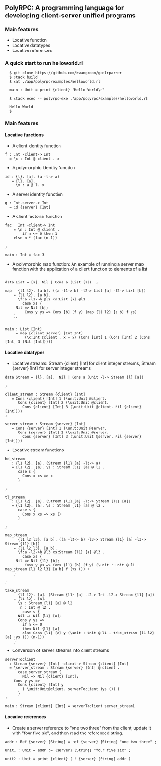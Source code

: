 ## PolyRPC: A programming language for developing client-server unified programs

### Main features
- Locative function 
- Locative datatypes
- Locative references

### A quick start to run helloworld.rl

~~~~
  $ git clone https://github.com/kwanghoon/genlrparser
  $ stack build
  $ cat ./app/polyrpc/examples/helloworld.rl
  
  main : Unit = print {client} "Hello World\n"

  $ stack exec -- polyrpc-exe ./app/polyrpc/examples/helloworld.rl
  
  Hello World
  $
~~~~

### Main features

#### Locative functions

- A client identity function 
~~~~
f : Int -client-> Int
  = \x : Int @ client . x
~~~~

- A polymorphic identity function 
~~~~
id : {l}. [a]. (a -l-> a)
   = {l}. [a].
     \x : a @ l. x
~~~~

- A server identity function 
~~~~
g : Int-server-> Int
  = id {server} [Int]
~~~~


- A client factorial function
~~~~
fac : Int -client-> Int
    = \n : Int @ client .
        if n <= 0 then 1
	else n * (fac (n-1))

;

main : Int = fac 3
~~~~

- A polymorphic map function: An example of running a server map function 
with the application of a client function to elements of a list
~~~~

data List = [a]. Nil | Cons a (List [a])  ;

map : {l1 l2}. [a b]. ((a -l1-> b) -l2-> List [a] -l2-> List [b])
    = {l1 l2}. [a b].
      \f:a -l1->b @l2 xs:List [a] @l2 .
        case xs {
	 Nil => Nil [b];
         Cons y ys => Cons [b] (f y) (map {l1 l2} [a b] f ys)
	};
	
	
main : List [Int] 
     = map {client server} [Int Int]
         (\x:Int @client . x + 5) (Cons [Int] 1 (Cons [Int] 2 (Cons [Int] 3 (Nil [Int]))))
~~~~

#### Locative datatypes

- Locative streams: Stream {client} [Int] for client integer streams, Stream {server} [Int] for server integer streams

~~~~
data Stream = {l}. [a].  Nil | Cons a (Unit -l-> Stream {l} [a]) 

;

client_stream : Stream {client} [Int]
   = Cons {client} [Int] 1 (\unit:Unit @client.
      Cons {client} [Int] 2 (\unit:Unit @client.
        Cons {client} [Int] 3 (\unit:Unit @client. Nil {client} [Int])))
;

server_stream : Stream {server} [Int]
   = Cons {server} [Int] 1 (\unit:Unit @server.
      Cons {server} [Int] 2 (\unit:Unit @server.
        Cons {server} [Int] 3 (\unit:Unit @server. Nil {server} [Int])))
~~~~

- Locative stream functions

~~~~
hd_stream
   : {l1 l2}. [a]. (Stream {l1} [a] -l2-> a)
   = {l1 l2}. [a]. \s : Stream {l1} [a] @ l2 .
      case s {
        Cons x xs => x
      }

;

tl_stream
   : {l1 l2}. [a]. (Stream {l1} [a] -l2-> Stream {l1} [a])
   = {l1 l2}. [a]. \s : Stream {l1} [a] @ l2 .
      case s {
        Cons x xs => xs ()
      }
      
;

map_stream
    : {l1 l2 l3}. [a b]. ((a -l2-> b) -l3-> Stream {l1} [a] -l3-> Stream {l1} [b])
    = {l1 l2 l3}. [a b].
      \f:a -l2->b @l3 xs:Stream {l1} [a] @l3 .
        case xs {
	 Nil => Nil {l1} [b];
         Cons y ys => Cons {l1} [b] (f y) (\unit : Unit @ l1 . map_stream {l1 l2 l3} [a b] f (ys ()) )
	}

;

take_stream
    : {l1 l2}. [a]. (Stream {l1} [a] -l2-> Int -l2-> Stream {l1} [a])
    = {l1 l2}. [a].
      \s : Stream {l1} [a] @ l2
       n : Int @ l2 .
        case s {
	  Nil => Nil {l1} [a];
	  Cons y ys =>
	    if n <= 0
	    then Nil {l1} [a]
	    else Cons {l1} [a] y (\unit : Unit @ l1 . take_stream {l1 l2} [a] (ys ()) (n-1))
	}
~~~~

- Conversion of server streams into client streams

~~~~
serverToclient
  : Stream {server} [Int] -client-> Stream {client} [Int]
  = \server_stream : Stream {server} [Int] @ client .
      case server_stream {
        Nil => Nil {client} [Int];
	Cons y ys =>
	  Cons {client} [Int] y
	    ( \unit:Unit@client. serverToclient (ys ()) )
      }
;

main : Stream {client} [Int] = serverToclient server_stream1
~~~~

#### Locative references

- Create a server reference to "one two three" from the client, update it with "four five six", and then read the referenced string. 
~~~~
addr : Ref {server} [String] = ref {server} [String] "one two three" ;

unit1 : Unit = addr := {server} [String] "four five six" ;

unit2 : Unit = print {client} ( ! {server} [String] addr )
~~~~


